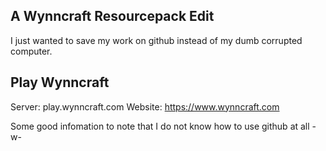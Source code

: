 ## A Wynncraft Resourcepack Edit
I just wanted to save my work on github instead of my dumb corrupted computer.

## Play Wynncraft
Server: play.wynncraft.com
Website: https://www.wynncraft.com

Some good infomation to note that I do not know how to use github at all -w-
